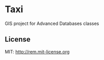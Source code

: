 Taxi
=======

GIS project for Advanced Databases classes

## License


MIT: http://rem.mit-license.org


